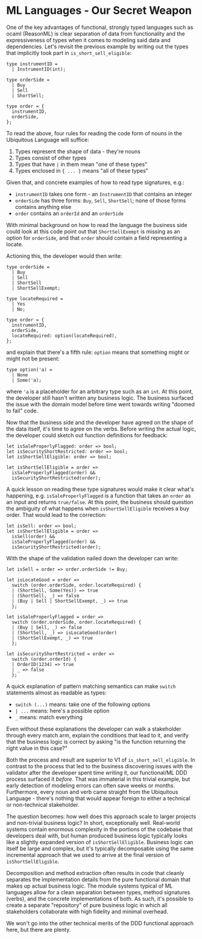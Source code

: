 # ML Languages - Our Secret Weapon

One of the key advantages of functional, strongly typed languages such as ocaml (ReasonML) is clear separation of data from functionality and the expressiveness of types when it comes to modeling said data and dependencies. Let's revisit the previous example by writing out the types that implicitly took part in ```is_short_sell_eligible```:

```reasonml
type instrumentID =
  | InstrumentID(int);

type orderSide =
  | Buy
  | Sell
  | ShortSell;

type order = {
  instrumentID,
  orderSide,
};
```

To read the above, four rules for reading the code form of nouns in the Ubiquitous Language will suffice:

1. Types represent the shape of data - they're nouns
2. Types consist of other types
3. Types that have ```|``` in them mean "one of these types"
4. Types enclosed in ```{ ... }``` means "all of these types"

Given that, and concrete examples of how to read type signatures, e.g.:

* ```instrumentID``` takes one form - an ```InstrumentID``` that contains an integer
* ```orderSide``` has three forms: ```Buy```, ```Sell```, ```ShortSell```; none of those forms contains anything else
* ```order``` contains an ```orderId``` and an ```orderSide```

With minimal background on how to read the language the business side could look at this code point out that ```ShortSellExempt``` is missing as an option for ```orderSide```, and that ```order``` should contain a field representing a locate.

Actioning this, the developer would then write:

```reasonml
type orderSide =
  | Buy
  | Sell
  | ShortSell
  | ShortSellExempt;

type locateRequired =
  | Yes
  | No;

type order = {
  instrumentID,
  orderSide,
  locateRequired: option(locateRequired),
};
```

and explain that there's a fifth rule: ```option``` means that something might or might not be present:

```reasonml
type option('a) =
  | None
  | Some('a);
```

where ```'a``` is a placeholder for an arbitrary type such as an ```int```. At this point, the developer still hasn't written any business logic. The business surfaced the issue with the domain model before time went towards writing "doomed to fail" code.

Now that the business side and the developer have agreed on the shape of the data itself, it's time to agree on the verbs. Before writing the actual logic, the developer could sketch out function definitions for feedback:

```reasonml
let isSaleProperlyFlagged: order => bool;
let isSecurityShortRestricted: order => bool;
let isShortSellEligible: order => bool;

let isShortSellEligible = order =>
  isSaleProperlyFlagged(order) &&
  isSecurityShortRestricted(order);
```

A quick lesson on reading these type signatures would make it clear what's happening, e.g. ```isSaleProperlyFlagged``` is a function that takes an ```order``` as an input and returns ```true/false```. At this point, the business should question the ambiguity of what happens when ```isShortSellEligible``` receives a buy order. That would lead to the correction:

```reasonml
let isSell: order => bool;
let isShortSellEligible = order =>
  isSell(order) &&
  isSaleProperlyFlagged(order) &&
  isSecurityShortRestricted(order);
```

With the shape of the validation nailed down the developer can write:

```reasonml
let isSell = order => order.orderSide != Buy;

let isLocateGood = order =>
  switch (order.orderSide, order.locateRequired) {
  | (ShortSell, Some(Yes)) => true
  | (ShortSell, _) => false
  | (Buy | Sell | ShortSellExempt, _) => true
  };

let isSaleProperlyFlagged = order =>
  switch (order.orderSide, order.locateRequired) {
  | (Buy | Sell, _) => false
  | (ShortSell, _) => isLocateGood(order)
  | (ShortSellExempt, _) => true
  };

let isSecurityShortRestricted = order =>
  switch (order.orderId) {
  | OrderID(1234) => true
  | _ => false
  };
```

A quick explanation of pattern matching semantics can make ```switch``` statements almost as readable as types:

* ```switch (...)``` means: take one of the following options
* ```| ...``` means: here's a possible option
* ```_``` means: match everything

Even without these explanations the developer can walk a stakeholder through every match arm, explain the conditions that lead to it, and verify that the business logic is correct by asking "is the function returning the right value in this case?"

Both the process and result are superior to V1 of ```is_short_sell_eligible```. In contrast to the process that led to the business discovering issues with the validator after the developer spent time writing it, our functional/ML DDD process surfaced it *before*. That was immaterial in this trivial example, but early detection of modeling errors can often save weeks or months. Furthermore, every noun and verb came straight from the Ubiquitous Language - there's nothing that would appear foreign to either a technical or non-technical stakeholder.

The question becomes: how well does this approach scale to larger projects and non-trivial business logic? In short, exceptionally well. Real-world systems contain enormous complexity in the portions of the codebase that developers deal with, but human produced business logic typically looks like a slightly expanded version of ```isShortSellEligible```. Business logic can itself be large and complex, but it's typically decomposable using the same incremental approach that we used to arrive at the final version of ```isShortSellEligible```.

Decomposition and method extraction often results in code that cleanly separates the implementation details from the pure functional domain that makes up actual business logic. The module systems typical of ML languages allow for a clean separation between types, method signatures (verbs), and the concrete implementations of both. As such, it's possible to create a separate "repository" of pure business logic in which all stakeholders collaborate with high fidelity and minimal overhead.

We won't go into the other technical merits of the DDD functional approach here, but there are plenty.
